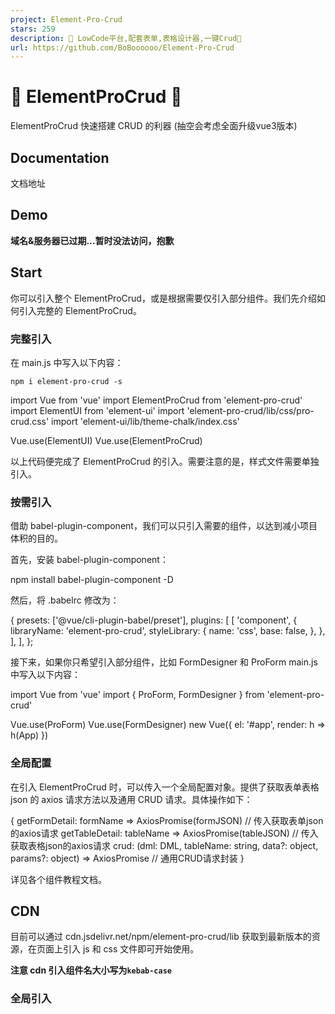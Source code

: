 ```yaml
---
project: Element-Pro-Crud
stars: 259
description: 🚀 LowCode平台,配套表单,表格设计器,一键Crud🚀
url: https://github.com/BoBoooooo/Element-Pro-Crud
---
```


🎉 ElementProCrud 🎉
====================

ElementProCrud 快速搭建 CRUD 的利器 (抽空会考虑全面升级vue3版本)

Documentation
-------------

文档地址

Demo
----

**域名&服务器已过期...暂时没法访问，抱歉**

Start
-----

你可以引入整个 ElementProCrud，或是根据需要仅引入部分组件。我们先介绍如何引入完整的 ElementProCrud。

### 完整引入

在 main.js 中写入以下内容：

```
npm i element-pro-crud -s
```

import Vue from 'vue'
import ElementProCrud from 'element-pro-crud'
import ElementUI from 'element-ui'
import 'element-pro-crud/lib/css/pro-crud.css'
import 'element-ui/lib/theme-chalk/index.css'

Vue.use(ElementUI)
Vue.use(ElementProCrud)

以上代码便完成了 ElementProCrud 的引入。需要注意的是，样式文件需要单独引入。

### 按需引入

借助 babel-plugin-component，我们可以只引入需要的组件，以达到减小项目体积的目的。

首先，安装 babel-plugin-component：

npm install babel\-plugin\-component \-D

然后，将 .babelrc 修改为：

{
  presets: \['@vue/cli-plugin-babel/preset'\],
  plugins: \[
    \[
      'component',
      {
        libraryName: 'element-pro-crud',
        styleLibrary: {
          name: 'css',
          base: false,
        },
      },
    \],
  \],
};

接下来，如果你只希望引入部分组件，比如 FormDesigner 和 ProForm main.js 中写入以下内容：

import Vue from 'vue'
import { ProForm, FormDesigner } from 'element-pro-crud'

Vue.use(ProForm)
Vue.use(FormDesigner)
new Vue({
  el: '#app',
  render: h \=> h(App)
})

### 全局配置

在引入 ElementProCrud 时，可以传入一个全局配置对象。提供了获取表单表格 json 的 axios 请求方法以及通用 CRUD 请求。具体操作如下：

{
  getFormDetail: formName \=> AxiosPromise(formJSON) // 传入获取表单json的axios请求
  getTableDetail: tableName \=> AxiosPromise(tableJSON) // 传入获取表格json的axios请求
  crud: (dml: DML, tableName: string, data?: object, params?: object) \=>
    AxiosPromise // 通用CRUD请求封装
}

详见各个组件教程文档。

CDN
---

目前可以通过 cdn.jsdelivr.net/npm/element-pro-crud/lib 获取到最新版本的资源，在页面上引入 js 和 css 文件即可开始使用。

**注意 cdn 引入组件名大小写为`kebab-case`**

### 全局引入

<!-- import ElementProCrud CSS -->
<link rel\="stylesheet" href\="https://cdn.jsdelivr.net/npm/element-pro-crud/lib/css/pro-crud.css" />
<!-- import ElementUI CSS -->
<link rel\="stylesheet" href\="https://unpkg.com/element-ui/lib/theme-chalk/index.css"/>

<!-- import Vue before Element -->
<script src\="https://unpkg.com/vue/dist/vue.js"\></script\>
<!-- import ElementUI -->
<script src\="https://unpkg.com/element-ui/lib/index.js"\></script\>
<!-- import ElementProCrud -->
<script src\="https://cdn.jsdelivr.net/npm/element-pro-crud/lib/pro-crud.js"\></script\>

### 按需引入

例如单独引入表单设计器

<!-- import FormDesigner CSS -->
<link rel\="stylesheet" href\="https://cdn.jsdelivr.net/npm/element-pro-crud/lib/css/form-designer.css" />
<!-- import ElementUI CSS -->
<link rel\="stylesheet" href\="https://unpkg.com/element-ui/lib/theme-chalk/index.css"/>

<!-- import Vue before Element -->
<script src\="https://unpkg.com/vue/dist/vue.js"\></script\>
<!-- import ElementUI -->
<script src\="https://unpkg.com/element-ui/lib/index.js"\></script\>
<!-- import FormDesigner -->
<script src\="https://cdn.jsdelivr.net/npm/element-pro-crud/lib/form-designer.js"\></script\>

组件列表
----

组件名

说明

`ProForm`

表单生成器

`ProTable`

表格生成器

`CrudTable`

增删改查表格

`FormDesigner`

表单设计器

`TableDesigner`

表格设计器

第三方库
----

组件名

说明

版本号

说明

引入方式(CDN 或者 NPM 引入均可)

element-ui

饿了么 UI

`^2.15.1`

需在 element-pro-crud 之前引入

https://unpkg.com/element-ui/lib/index.js

ace

代码在线编辑器

`^1.4.12`

表单设计器/表格设计器使用

https://cdn.bootcdn.net/ajax/libs/ace/test/ace.js

tinymce

富文本编辑器

`^4.7.5`

表单设计器/表格设计器使用

https://cdn.bootcdn.net/ajax/libs/tinymce/4.7.5/tinymce.min.js

echarts

echarts 图表

`^5.0.1`

表单设计器/表格设计器使用

https://cdn.bootcdn.net/ajax/libs/echarts/5.0.1/echarts.min.js

vue-treeselect

树形下拉框

`^0.4.0`

表单设计器/表格设计器使用

https://cdn.jsdelivr.net/npm/@riophae/vue-treeselect@0.4.0/dist/vue-treeselect.umd.min.js

本地开发
----

```
yarn

yarn start
```

License
-------

LGPL

Copyright (c) 2020-present, BoBoooooo
